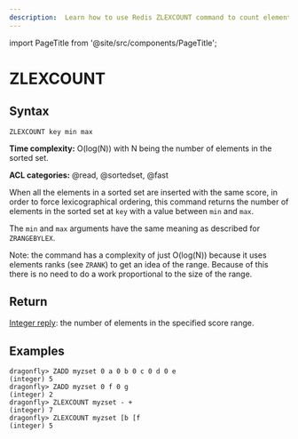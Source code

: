 ```yaml
---
description:  Learn how to use Redis ZLEXCOUNT command to count elements in a sorted set between two given lexicographical values.
---
```


import PageTitle from '@site/src/components/PageTitle';

# ZLEXCOUNT

<PageTitle title="Redis ZLEXCOUNT Command (Documentation) | Dragonfly" />

## Syntax

    ZLEXCOUNT key min max

**Time complexity:** O(log(N)) with N being the number of elements in the sorted set.

**ACL categories:** @read, @sortedset, @fast

When all the elements in a sorted set are inserted with the same score, in order to force lexicographical ordering, this command returns the number of elements in the sorted set at `key` with a value between `min` and `max`.

The `min` and `max` arguments have the same meaning as described for
`ZRANGEBYLEX`.

Note: the command has a complexity of just O(log(N)) because it uses elements ranks (see `ZRANK`) to get an idea of the range. Because of this there is no need to do a work proportional to the size of the range.

## Return

[Integer reply](https://redis.io/docs/reference/protocol-spec/#integers): the number of elements in the specified score range.

## Examples

```shell
dragonfly> ZADD myzset 0 a 0 b 0 c 0 d 0 e
(integer) 5
dragonfly> ZADD myzset 0 f 0 g
(integer) 2
dragonfly> ZLEXCOUNT myzset - +
(integer) 7
dragonfly> ZLEXCOUNT myzset [b [f
(integer) 5
```
